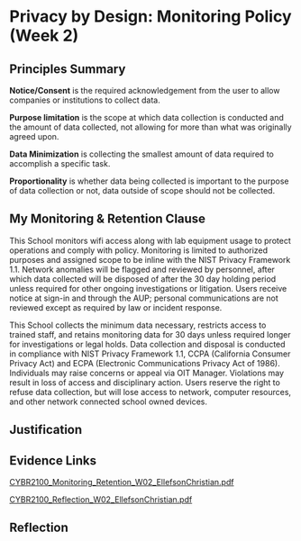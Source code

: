 # Privacy by Design: Monitoring Policy (Week 2)

## Principles Summary
**Notice/Consent** is the required acknowledgement from the user to allow companies or institutions to collect data. 

**Purpose limitation** is the scope at which data collection is conducted and the amount of data collected, not allowing for more than what was originally agreed upon. 

**Data Minimization** is collecting the smallest amount of data required to accomplish a specific task. 

**Proportionality** is whether data being collected is important to the purpose of data collection or not, data outside of scope should not be collected. 

## My Monitoring & Retention Clause
This School monitors wifi access along with lab equipment usage to protect operations and comply with policy. Monitoring is limited to authorized purposes and assigned scope to be inline with the NIST Privacy Framework 1.1. Network anomalies will be flagged and reviewed by personnel, after which data collected will be disposed of after the 30 day holding period unless required for other ongoing investigations or litigation. Users receive notice at sign-in and through the AUP; personal communications are not reviewed except as required by law or incident response.

This School collects the minimum data necessary, restricts access to trained staff, and retains monitoring data for 30 days unless required longer for investigations or legal holds. Data collection and disposal is conducted in compliance with NIST Privacy Framework 1.1, CCPA (California Consumer Privacy Act) and ECPA (Electronic Communications Privacy Act of 1986). Individuals may raise concerns or appeal via OIT Manager. Violations may result in loss of access and disciplinary action. Users reserve the right to refuse data collection, but will lose access to network, computer resources, and other network connected school owned devices.  

## Justification

## Evidence Links
[CYBR2100_Monitoring_Retention_W02_EllefsonChristian.pdf](https://github.com/user-attachments/files/22032761/CYBR2100_Monitoring_Retention_W02_EllefsonChristian.pdf)

[CYBR2100_Reflection_W02_EllefsonChristian.pdf](https://github.com/user-attachments/files/22032765/CYBR2100_Reflection_W02_EllefsonChristian.pdf)


## Reflection
